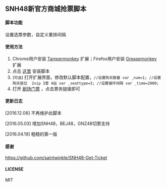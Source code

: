 ## SNH48新官方商城抢票脚本

#### 脚本功能

设置选票参数，自定义重排间隔

#### 使用方法

1. Chrome用户安装 [Tampermonkey](https://chrome.google.com/webstore/detail/tampermonkey/dhdgffkkebhmkfjojejmpbldmpobfkfo?hl=zh-cn) 扩展；Firefox用户安装 [Greasemonkey](https://addons.mozilla.org/zh-cn/firefox/addon/greasemonkey) 扩展
2. 点击 [这里](https://github.com/fanpaa/SNH48-Get-Ticket-For-48cn/raw/master/SNH48-Get-Ticket-For-48cn.user.js) 安装脚本
3. (`可选`) 打开扩展界面，修改默认脚本配置，```//设置购买数量
    var _num=1;
    //设置购买座位  2vip 3普 4站
    var _seattype=3;
    //设置循环间隔
    var _time=2000;```
4. 打开 [剧场门票](http://shop.48.cn/tickets) ，点击票务链接即可

#### 更新日志

[2016.12.06] 不再维护此脚本

[2016.05.03] 增加SNH48，BEJ48，GNZ48切票支持

[2016.04.19] 粗糙的第一版

#### 感谢

https://github.com/saintwinkle/SNH48-Get-Ticket

#### LICENSE

MIT
